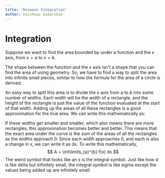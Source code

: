 ```yaml
---
title: 'Reimann Integration'
author: Vaishnav Sudarshan
---
```

# Integration
Suppose we want to find the area bounded by under a function and the $x$ axis, from $x = a$ to $x = b$. 

The shape between the function and the $x$ axis isn't a shape that you can find the area of using geometry. So, we have to find a way to split the area into infinite small pieces, similar to how the formula for the area of a circle is derived. 

An easy way to split this area is to divide the $x$ axis from $a$ to $b$ into some number of widths. Each width will be the width of a rectangle, and the height of the rectangle is just the value of the function evaluated at the start of that width. Adding up the areas of all these rectangles is a good approximation for the true area. 
We can write this mathematically as:

If these widths get smaller and smaller, which also means there are more rectangles, this approximation becomes better and better. This means that the exact area under the curve is the sum of the areas of all the rectangles as the widths approach 0. Since each width approaches 0, and each is also a change in x, we can write it as dx. To write this mathematically, 
$$
A = \int\limits_{a}^{b} f(x) dx
$$ 
The weird symbol that looks like an $s$ is the integral symbol. Just like how d is like delta but infinitely small, the integral symbol is like sigma except the values being added up are infinitely small. 